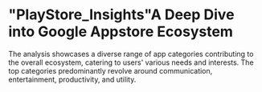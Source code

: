 # "PlayStore_Insights"A Deep Dive into Google Appstore Ecosystem
The analysis showcases a diverse range of app categories contributing to the overall ecosystem, catering to users' various needs and interests. The top categories predominantly revolve around communication, entertainment, productivity, and utility.
